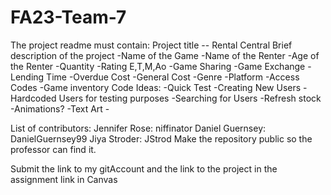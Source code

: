 # FA23-Team-7
The project readme must contain:
Project title -- Rental Central
Brief description of the project
    -Name of the Game
    -Name of the Renter
    -Age of the Renter
    -Quantity
    -Rating E,T,M,Ao
    -Game Sharing
    -Game Exchange
    -Lending Time
    -Overdue Cost
    -General Cost
    -Genre
    -Platform
    -Access Codes
    -Game inventory
Code Ideas:
    -Quick Test
    -Creating New Users
    -Hardcoded Users for testing purposes
    -Searching for Users
    -Refresh stock
    -Animations?
        -Text Art
    -
    
List of contributors:
    Jennifer Rose:  niffinator
    Daniel Guernsey: DanielGuernsey99
    Jiya Stroder: JStrod
Make the repository public so the professor can find it.

Submit the link to my gitAccount and the link to the project in the assignment link in Canvas
